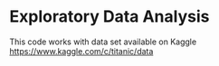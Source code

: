# Exploratory Data Analysis 
This code works with data set available on Kaggle https://www.kaggle.com/c/titanic/data
